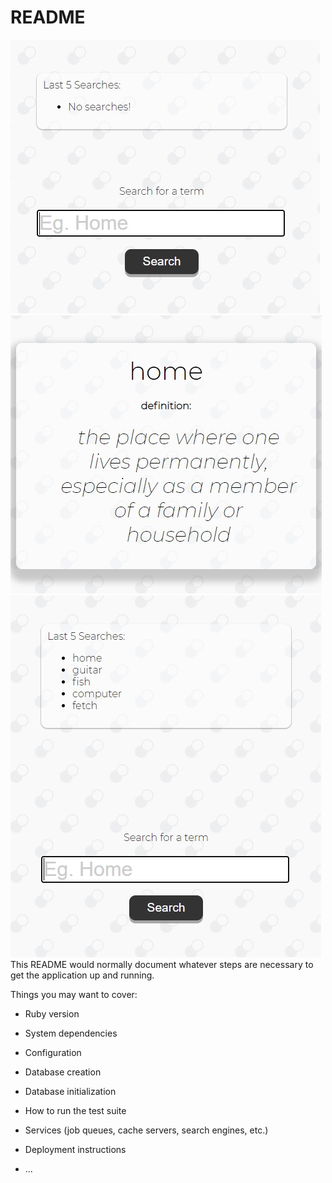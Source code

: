 # README

![Screenshoot](app/assets/images/form.jpg)
![Screenshoot](app/assets/images/definition.jpg)
![Screenshoot](app/assets/images/lastsearches.jpg)
This README would normally document whatever steps are necessary to get the
application up and running.

Things you may want to cover:

- Ruby version

- System dependencies

- Configuration

- Database creation

- Database initialization

- How to run the test suite

- Services (job queues, cache servers, search engines, etc.)

- Deployment instructions

- ...
